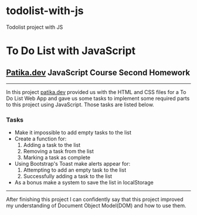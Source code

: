 # todolist-with-js
Todolist project with JS

# To Do List with JavaScript
## [Patika.dev](patika.dev) JavaScript Course Second Homework
---
In this project [patika.dev](patika.dev) provided us with the HTML and CSS files for a To Do List Web App and gave us some tasks to implement some required parts to this project using JavaScript. Those tasks are listed below.

### Tasks
- Make it impossible to add empty tasks to the list
- Create a function for:
    1. Adding a task to the list
    2. Removing a task from the list
    3. Marking a task as complete
- Using Bootstrap's Toast make alerts appear for:
    1. Attempting to add an empty task to the list
    2. Successfully adding a task to the list
- As a bonus make a system to save the list in localStorage
---
After finishing this project I can confidently say that this project improved my understanding of Document Object Model(DOM) and how to use them.
